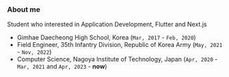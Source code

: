### About me

Student who interested in Application Development, Flutter and Next.js

- Gimhae Daecheong High School, Korea (`Mar, 2017` - `Feb, 2020`)
- Field Engineer, 35th Infantry Division, Republic of Korea Army (`May, 2021` - `Nov, 2022`)
- Computer Science, Nagoya Institute of Technology, Japan (`Apr, 2020` - `Mar, 2021` and `Apr, 2023` - **now**)
